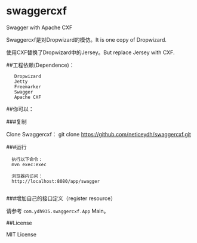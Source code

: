 # swaggercxf
Swagger with Apache CXF

Swaggercxf是对Dropwizard的模仿。It is one copy of Dropwizard.

使用CXF替换了Dropwizard中的Jersey。But replace Jersey with CXF.

##工程依赖(Dependence)：

```
   Dropwizard
   Jetty
   Freemarker
   Swagger
   Apache CXF
```   
   
##你可以：

###复制

  Clone Swaggercxf： git clone https://github.com/neticeydh/swaggercxf.git

###运行

```
  执行以下命令：
  mvn exec:exec
  
  浏览器内访问：
  http://localhost:8080/app/swagger
  
```  

###增加自己的接口定义（register resource）

   请参考 `com.ydh935.swaggercxf.App` Main。
   
##License

MIT License

